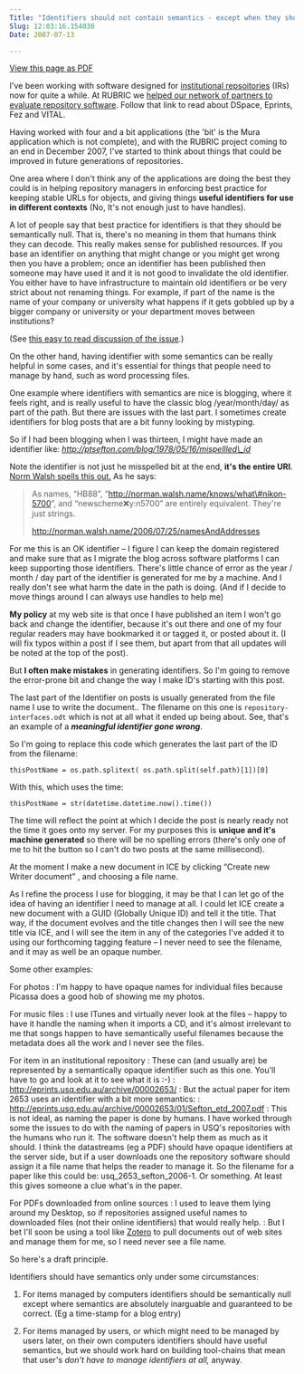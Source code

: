 ```yaml
---
Title: "Identifiers should not contain semantics - except when they should"
Slug: 12:03:16.154030
Date: 2007-07-13

---
```

[View this page as PDF](/blog/2007/07/13/12:03:16.154030/100.pdf)

<div>

I've been working with software designed for [institutional
repsoitories](http://en.wikipedia.org/wiki/Institutional_Repository)
(IRs) now for quite a while. At RUBRIC we [helped our network of
partners to evaluate repository
software](http://rubric.edu.au/repositories/choosing_a_repository.htm).
Follow that link to read about DSpace, Eprints, Fez and VITAL.

Having worked with four and a bit applications (the 'bit' is the Mura
application which is not complete), and with the RUBRIC project coming
to an end in December 2007, I've started to think about things that
could be improved in future generations of repositories.

One area where I don't think any of the applications are doing the best
they could is in helping repository managers in enforcing best practice
for keeping stable URLs for objects, and giving things **useful
identifiers for use in different contexts** (No, It's not enough just to
have handles).

A lot of people say that best practice for identifiers is that they
should be semantically null. That is, there's no meaning in them that
humans think they can decode. This really makes sense for published
resources. If you base an identifier on anything that might change or
you might get wrong then you have a problem; once an identifier has been
published then someone may have used it and it is not good to invalidate
the old identifier. You either have to have infrastructure to maintain
old identifiers or be very strict about not renaming things. For
example, if part of the name is the name of your company or university
what happens if it gets gobbled up by a bigger company or university or
your department moves between institutions?

(See [this easy to read discussion of the
issue](http://weibel-lines.typepad.com/weibelines/2006/02/identifier_ideo.html).)

On the other hand, having identifier with some semantics can be really
helpful in some cases, and it's essential for things that people need to
manage by hand, such as word processing files.

One example where identifiers with semantics are nice is blogging, where
it feels right, and is really useful to have the classic blog
/year/month/day/ as part of the path. But there are issues with the last
part. I sometimes create identifiers for blog posts that are a bit funny
looking by mistyping.

So if I had been blogging when I was thirteen, I might have made an
identifier like: *http://ptsefton.com/blog/1978/05/16/mispellled\_id*

Note the identifier is not just he misspelled bit at the end, **it's the
entire URI**. [Norm Walsh spells this
out.](http://norman.walsh.name/2006/07/25/namesAndAddresses) As he says:

> As names, <span class="spCh spChx201c">“</span>HB88<span
> class="spCh spChx201d">”</span>, <span
> class="spCh spChx201c">“</span>http://norman.walsh.name/knows/what\#nikon-5700<span
> class="spCh spChx201d">”</span>, and <span
> class="spCh spChx201c">“</span>newscheme:x:y:n5700<span
> class="spCh spChx201d">”</span> are entirely equivalent. They're just
> strings.
>
> <http://norman.walsh.name/2006/07/25/namesAndAddresses>

For me this is an OK identifier <span class="spCh spChx2013">–</span> I
figure I can keep the domain registered and make sure that as I migrate
the blog across software platforms I can keep supporting those
identifiers. There's little chance of error as the year / month / day
part of the identifier is generated for me by a machine. And I really
don't see what harm the date in the path is doing. (And if I decide to
move things around I can always use handles to help me)

**My policy** at my web site is that once I have published an item I
won't go back and change the identifier, because it's out there and one
of my four regular readers may have bookmarked it or tagged it, or
posted about it. (I will fix typos within a post if I see them, but
apart from that all updates will be noted at the top of the post).

But **I often make mistakes** in generating identifiers. So I'm going to
remove the error-prone bit and change the way I make ID's starting with
this post.

The last part of the Identifier on posts is usually generated from the
file name I use to write the document.. The filename on this one is
`repository-interfaces.odt` which is not at all what it ended up being
about. See, that's an example of a ***meaningful identifier gone
wrong***.

So I'm going to replace this code which generates the last part of the
ID from the filename:

    thisPostName = os.path.splitext( os.path.split(self.path)[1])[0]

With this, which uses the time:

    thisPostName = str(datetime.datetime.now().time())

The time will reflect the point at which I decide the post is nearly
ready not the time it goes onto my server. For my purposes this is
**unique and it's machine generated** so there will be no spelling
errors (there's only one of me to hit the button so I can't do two posts
at the same millisecond).

At the moment I make a new document in ICE by clicking <span
class="spCh spChx201c">“</span>Create new Writer document<span
class="spCh spChx201d">”</span> , and choosing a file name.

As I refine the process I use for blogging, it may be that I can let go
of the idea of having an identifier I need to manage at all. I could let
ICE create a new document with a GUID (Globally Unique ID) and tell it
the title. That way, if the document evolves and the title changes then
I will see the new title via ICE, and I will see the item in any of the
categories I've added it to using our forthcoming tagging feature <span
class="spCh spChx2013">–</span> I never need to see the filename, and it
may as well be an opaque number.

Some other examples:

For photos 
:   I'm happy to have opaque names for individual files because Picassa
    does a good hob of showing me my photos.

For music files
:   I use ITunes and virtually never look at the files <span
    class="spCh spChx2013">–</span> happy to have it handle the naming
    when it imports a CD, and it's almost irrelevant to me that songs
    happen to have semantically useful filenames because the metadata
    does all the work and I never see the files.

For item in an institutional repository
:   These can (and usually are) be represented by a semantically opaque
    identifier such as this one. You'll have to go and look at it to see
    what it is :-)
:   <http://eprints.usq.edu.au/archive/00002653/>
:   But the actual paper for item 2653 uses an identifier with a bit
    more semantics:
:   <http://eprints.usq.edu.au/archive/00002653/01/Sefton_etd_2007.pdf>
:   This is not ideal, as naming the paper is done by humans. I have
    worked through some the issues to do with the naming of papers in
    USQ's repositories with the humans who run it. The software doesn't
    help them as much as it should. I think the datastreams (eg a PDF)
    should have opaque identifiers at the server side, but if a user
    downloads one the repository software should assign it a file name
    that helps the reader to manage it. So the filename for a paper like
    this could be: usq\_2653\_sefton\_2006-1. Or something. At least
    this gives someone a clue what's in the paper.

For PDFs downloaded from online sources
:   I used to leave them lying around my Desktop, so if repositories
    assigned useful names to downloaded files (not their online
    identifiers) that would really help.
:   But I bet I'll soon be using a tool like
    [Zotero](http://www.zotero.org/) to pull documents out of web sites
    and manage them for me, so I need never see a file name.

So here's a draft principle.

Identifiers should have semantics only under some circumstances:

1.  For items managed by computers identifiers should be semantically
    null except where semantics are absolutely inarguable and guaranteed
    to be correct. (Eg a time-stamp for a blog entry)

2.  For items managed by users, or which might need to be managed by
    users later, on their own computers identifiers should have useful
    semantics, but we should work hard on building tool-chains that mean
    that user's *don't have to manage identifiers at all,* anyway.

</div>
